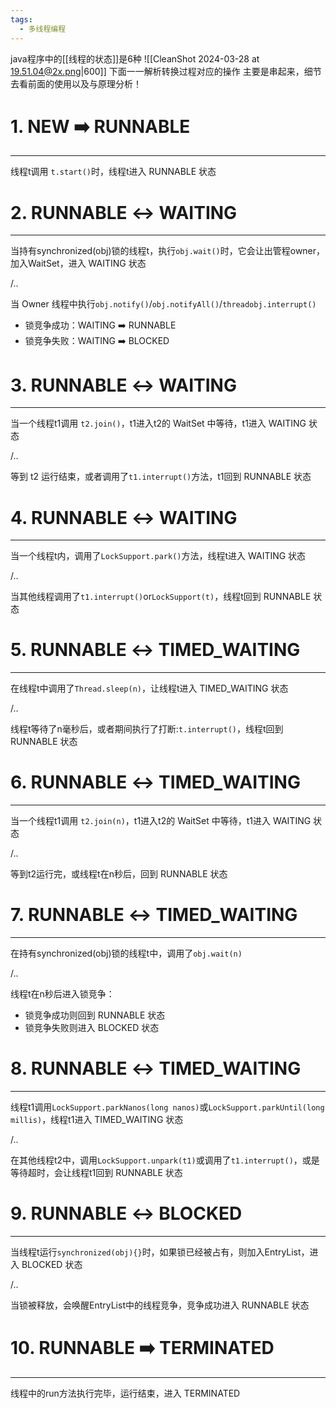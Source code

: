 ```yaml
---
tags:
  - 多线程编程
---
```

java程序中的[[线程的状态]]是6种
![[CleanShot 2024-03-28 at 19.51.04@2x.png|600]]
下面一一解析转换过程对应的操作
主要是串起来，细节去看前面的使用以及与原理分析！
# 1. NEW ➡️ RUNNABLE
---
线程t调用 `t.start()`时，线程t进入 RUNNABLE 状态
# 2. RUNNABLE ↔️ WAITING
---

当持有synchronized(obj)锁的线程t，执行`obj.wait()`时，它会让出管程owner，加入WaitSet，进入 WAITING 状态

/..

当 Owner 线程中执行`obj.notify()`/`obj.notifyAll()`/`threadobj.interrupt()` 
- 锁竞争成功：WAITING ➡️ RUNNABLE
- 锁竞争失败：WAITING ➡️ BLOCKED
# 3. RUNNABLE ↔️ WAITING
---
当一个线程t1调用 `t2.join()`，t1进入t2的 WaitSet 中等待，t1进入 WAITING 状态

/..

等到 t2 运行结束，或者调用了`t1.interrupt()`方法，t1回到 RUNNABLE 状态
# 4. RUNNABLE ↔️ WAITING
---
当一个线程t内，调用了`LockSupport.park()`方法，线程t进入 WAITING 状态

/..

当其他线程调用了`t1.interrupt()`or`LockSupport(t)`，线程t回到 RUNNABLE 状态

# 5. RUNNABLE ↔️ TIMED_WAITING
---
在线程t中调用了`Thread.sleep(n)`，让线程t进入 TIMED_WAITING 状态

/..

线程t等待了n毫秒后，或者期间执行了打断:`t.interrupt()`，线程t回到 RUNNABLE 状态
# 6. RUNNABLE ↔️ TIMED_WAITING
---
当一个线程t1调用 `t2.join(n)`，t1进入t2的 WaitSet 中等待，t1进入 WAITING 状态

/..

等到t2运行完，或线程t在n秒后，回到 RUNNABLE 状态

# 7. RUNNABLE ↔️ TIMED_WAITING
---

在持有synchronized(obj)锁的线程t中，调用了`obj.wait(n)`

/..

线程t在n秒后进入锁竞争：
- 锁竞争成功则回到 RUNNABLE 状态
- 锁竞争失败则进入 BLOCKED 状态
# 8. RUNNABLE ↔️ TIMED_WAITING
---
线程t1调用`LockSupport.parkNanos(long nanos)`或`LockSupport.parkUntil(long millis)`，线程t1进入 TIMED_WAITING 状态

/..

在其他线程t2中，调用`LockSupport.unpark(t1)`或调用了`t1.interrupt()`，或是等待超时，会让线程t1回到 RUNNABLE 状态
# 9. RUNNABLE ↔️ BLOCKED
---
当线程t运行`synchronized(obj){}`时，如果锁已经被占有，则加入EntryList，进入 BLOCKED 状态

/..

当锁被释放，会唤醒EntryList中的线程竞争，竞争成功进入 RUNNABLE 状态
# 10. RUNNABLE ➡️ TERMINATED
---
线程中的run方法执行完毕，运行结束，进入 TERMINATED